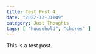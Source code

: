 ```yaml
---
title: Test Post 4
date: "2022-12-31T09"
category: Just Thoughts
tags: [ "household", "chores" ]
---
```


This is a test post.
